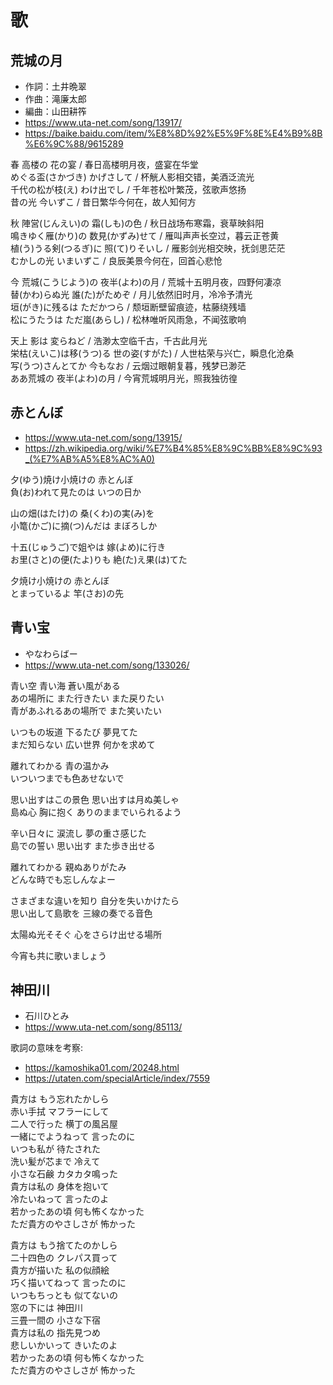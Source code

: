 
# 歌

## 荒城の月

* 作詞：土井晩翠
* 作曲：滝廉太郎
* 編曲：山田耕筰
* https://www.uta-net.com/song/13917/
* https://baike.baidu.com/item/%E8%8D%92%E5%9F%8E%E4%B9%8B%E6%9C%88/9615289

春 高楼の 花の宴 / 春日高楼明月夜，盛宴在华堂<br>
めぐる盃(さかづき) かげさして / 杯觥人影相交错，美酒泛流光<br>
千代の松が枝(え) わけ出でし / 千年苍松叶繁茂，弦歌声悠扬<br>
昔の光 今いずこ / 昔日繁华今何在，故人知何方<br>

秋 陣営(じんえい)の 霜(しも)の色 / 秋日战场布寒霜，衰草映斜阳<br>
鳴きゆく雁(かり)の 数見(かずみ)せて / 雁叫声声长空过，暮云正苍黄<br>
植(う)うる剣(つるぎ)に 照(て)りそいし / 雁影剑光相交映，抚剑思茫茫<br>
むかしの光 いまいずこ / 良辰美景今何在，回首心悲怆<br>

今 荒城(こうじよう)の 夜半(よわ)の月 / 荒城十五明月夜，四野何凄凉<br>
替(かわ)らぬ光 誰(た)がためぞ / 月儿依然旧时月，冷冷予清光<br>
垣(がき)に残るは ただかつら / 颓垣断壁留痕迹，枯藤绕残墙<br>
松にうたうは ただ嵐(あらし) / 松林唯听风雨急，不闻弦歌响<br>

天上 影は 変らねど / 浩渺太空临千古，千古此月光<br>
栄枯(えいこ)は移(うつ)る 世の姿(すがた) / 人世枯荣与兴亡，瞬息化沧桑<br>
写(うつ)さんとてか 今もなお / 云烟过眼朝复暮，残梦已渺茫<br>
ああ荒城の 夜半(よわ)の月 / 今宵荒城明月光，照我独彷徨<br>


## 赤とんぼ

* https://www.uta-net.com/song/13915/
* https://zh.wikipedia.org/wiki/%E7%B4%85%E8%9C%BB%E8%9C%93_(%E7%AB%A5%E8%AC%A0)

夕(ゆう)焼け小焼けの 赤とんぼ<br>
負(お)われて見たのは いつの日か<br>

山の畑(はたけ)の 桑(くわ)の実(み)を<br>
小篭(かご)に摘(つ)んだは まぼろしか<br>

十五(じゅうご)で姐やは 嫁(よめ)に行き<br>
お里(さと)の便(たよ)りも 絶(た)え果(は)てた<br>

夕焼け小焼けの 赤とんぼ<br>
とまっているよ 竿(さお)の先<br>


## 青い宝

* やなわらばー
* https://www.uta-net.com/song/133026/

青い空 青い海 蒼い風がある<br>
あの場所に また行きたい また戻りたい<br>
青があふれるあの場所で また笑いたい<br>

いつもの坂道 下るたび 夢見てた<br>
まだ知らない 広い世界 何かを求めて<br>

離れてわかる 青の温かみ<br>
いついつまでも色あせないで<br>

思い出すはこの景色 思い出すは月ぬ美しゃ<br>
島ぬ心 胸に抱く ありのままでいられるよう<br>

辛い日々に 涙流し 夢の重さ感じた<br>
島での誓い 思い出す また歩き出せる<br>

離れてわかる 親ぬありがたみ<br>
どんな時でも忘しんなよー<br>

さまざまな違いを知り 自分を失いかけたら<br>
思い出して島歌を 三線の奏でる音色<br>

太陽ぬ光そそぐ 心をさらけ出せる場所<br>

今宵も共に歌いましょう<br>


## 神田川

* 石川ひとみ
* https://www.uta-net.com/song/85113/

歌詞の意味を考察:

* https://kamoshika01.com/20248.html
* https://utaten.com/specialArticle/index/7559

貴方は もう忘れたかしら<br>
赤い手拭 マフラーにして<br>
二人で行った 横丁の風呂屋<br>
一緒にでようねって 言ったのに<br>
いつも私が 待たされた<br>
洗い髪が芯まで 冷えて<br>
小さな石鹸 カタカタ鳴った<br>
貴方は私の 身体を抱いて<br>
冷たいねって 言ったのよ<br>
若かったあの頃 何も怖くなかった<br>
ただ貴方のやさしさが 怖かった<br>

貴方は もう捨てたのかしら<br>
二十四色の クレパス買って<br>
貴方が描いた 私の似顔絵<br>
巧く描いてねって 言ったのに<br>
いつもちっとも 似てないの<br>
窓の下には 神田川<br>
三畳一間の 小さな下宿<br>
貴方は私の 指先見つめ<br>
悲しいかいって きいたのよ<br>
若かったあの頃 何も怖くなかった<br>
ただ貴方のやさしさが 怖かった<br>
